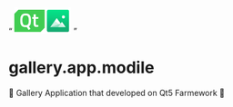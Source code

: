 <q align="center">
  <img src="images/Qt.png" alt="logo app" width="100">
</q>

# gallery.app.modile
:iphone: Gallery Application that developed on Qt5 Farmework :iphone: 

